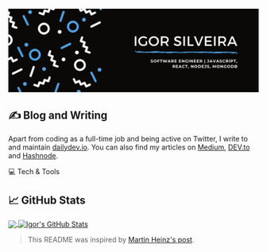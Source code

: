 [![Header](/header.png "Header")](https://igorsilveira.me/)


## ✍️ Blog and Writing
Apart from coding as a full-time job and being active on Twitter, I write to and maintain [dailydev.io](https://dailydev.io). You can also find my articles on [Medium](https://medium.com/@igorasilveira), [DEV.to](https://dev.to/igorasilveira) and [Hashnode](https://igorasilveira.hashnode.dev/).

💻 Tech & Tools

## 📈 GitHub Stats

<a href="https://github.com/igorasilveira/igorasilveira">
  <img align="center" src="https://github-readme-stats.vercel.app/api/top-langs/?username=igorasilveira&hide=objective-c,plpgsql&title_color=ffffff&text_color=c9cacc&icon_color=2bbc8a&bg_color=1d1f21" />
</a>
<a href="https://github.com/igorasilveira/igorasilveira">
  <img align="center" src="https://github-readme-stats.vercel.app/api?username=igorasilveira&show_icons=true&line_height=27&count_private=true&title_color=ffffff&text_color=c9cacc&icon_color=2bbc8a&bg_color=1d1f21" alt="Igor's GitHub Stats" />
</a>

<!--
**igorasilveira/igorasilveira** is a ✨ _special_ ✨ repository because its `README.md` (this file) appears on your GitHub profile.

Here are some ideas to get you started:

- 🔭 I’m currently working on ...
- 🌱 I’m currently learning ...
- 👯 I’m looking to collaborate on ...
- 🤔 I’m looking for help with ...
- 💬 Ask me about ...
- 📫 How to reach me: ...
- 😄 Pronouns: ...
- ⚡ Fun fact: ...
-->

> This README was inspired by [Martin Heinz's post](https://towardsdatascience.com/build-a-stunning-readme-for-your-github-profile-9b80434fe5d7).